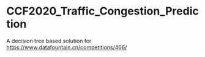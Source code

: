 # CCF2020_Traffic_Congestion_Prediction
A decision tree based solution for https://www.datafountain.cn/competitions/466/
